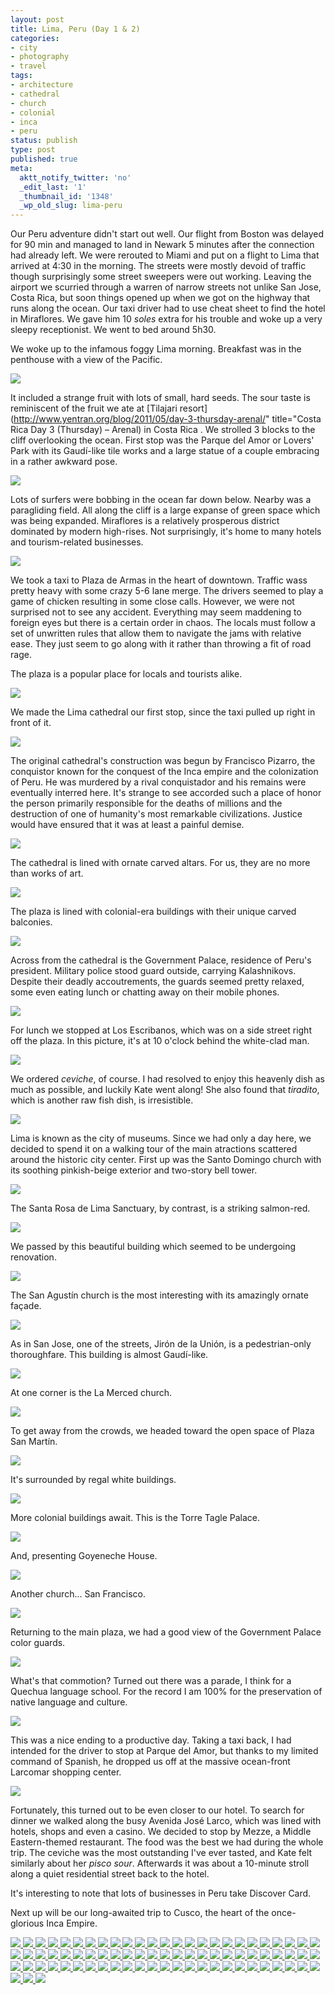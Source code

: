 ```yaml
---
layout: post
title: Lima, Peru (Day 1 & 2)
categories:
- city
- photography
- travel
tags:
- architecture
- cathedral
- church
- colonial
- inca
- peru
status: publish
type: post
published: true
meta:
  aktt_notify_twitter: 'no'
  _edit_last: '1'
  _thumbnail_id: '1348'
  _wp_old_slug: lima-peru
---
```

Our Peru adventure didn't start out well.  Our flight from Boston was delayed for 90 min and managed to land in Newark 5 minutes after the connection had already left.  We were rerouted to Miami and put on a flight to Lima that arrived at 4:30 in the morning.  The streets were mostly devoid of traffic though surprisingly some street sweepers were out working.  Leaving the airport we scurried through a warren of narrow streets not unlike San Jose, Costa Rica, but soon things opened up when we got on the highway that runs along the ocean.  Our taxi driver had to use cheat sheet to find the hotel in Miraflores.  We gave him 10 *soles* extra for his trouble and woke up a very sleepy receptionist.  We went to bed around 5h30.

We woke up to the infamous foggy Lima morning.  Breakfast was in the penthouse with a view of the Pacific.  

<img src='https://dl.dropboxusercontent.com/u/52804626/peru-lima/dsc_0827.jpg' />

It included a strange fruit with lots of small, hard seeds. The sour taste is reminiscent of the fruit we ate at [Tilajari resort](http://www.yentran.org/blog/2011/05/day-3-thursday-arenal/" title="Costa Rica Day 3 (Thursday) – Arenal) in Costa Rica .  We strolled 3 blocks to the cliff overlooking the ocean.  First stop was the Parque del Amor or Lovers' Park with its Gaudí-like tile works and a large statue of a couple embracing in a rather awkward pose.  

<img src='https://dl.dropboxusercontent.com/u/52804626/peru-lima/dsc_0838.jpg' />

Lots of surfers were bobbing in the ocean far down below.  Nearby was a paragliding field. All along the cliff is a large expanse of green space which was being expanded.  Miraflores is a relatively prosperous district dominated by modern high-rises.  Not surprisingly, it's home to many hotels and tourism-related businesses.

<img src='https://dl.dropboxusercontent.com/u/52804626/peru-lima/dsc_0865.jpg' />

We took a taxi to Plaza de Armas in the heart of downtown.  Traffic wass pretty heavy with some crazy 5-6 lane merge.  The drivers seemed to play a game of chicken resulting in some close calls.  However, we were not surprised not to see any accident.  Everything may seem maddening to foreign eyes but there is a certain order in chaos.  The locals must follow a set of unwritten rules that allow them to navigate the jams with relative ease.  They just seem to go along with it rather than throwing a fit of road rage.

The plaza is a popular place for locals and tourists alike.

<img src='https://dl.dropboxusercontent.com/u/52804626/peru-lima/dsc_0887.jpg' />

We made the Lima cathedral our first stop, since the taxi pulled up right in front of it.

<img src='https://dl.dropboxusercontent.com/u/52804626/peru-lima/dsc_0881.jpg' />

The original cathedral's construction was begun by Francisco Pizarro, the conquistor known for the conquest of the Inca empire and the colonization of Peru.  He was murdered by a rival conquistador and his remains were eventually interred here.  It's strange to see accorded such a place of honor the person primarily responsible for the deaths of millions and the destruction of one of humanity's most remarkable civilizations.  Justice would have ensured that it was at least a painful demise.

<img src='https://dl.dropboxusercontent.com/u/52804626/peru-lima/dsc_0958.jpg' />

The cathedral is lined with ornate carved altars.  For us, they are no more than works of art.

<img src='https://dl.dropboxusercontent.com/u/52804626/peru-lima/dsc_0911.jpg' />

The plaza is lined with colonial-era buildings with their unique carved balconies.

<img src='https://dl.dropboxusercontent.com/u/52804626/peru-lima/dsc_1191.jpg' />

Across from the cathedral is the Government Palace, residence of Peru's president.  Military police stood guard outside, carrying Kalashnikovs.  Despite their deadly accoutrements, the guards seemed pretty relaxed, some even eating lunch or chatting away on their mobile phones.

<img src='https://dl.dropboxusercontent.com/u/52804626/peru-lima/dsc_0997.jpg' />

For lunch we stopped at Los Escribanos, which was on a side street right off the plaza.  In this picture, it's at 10 o'clock behind the white-clad man.

<img src='https://dl.dropboxusercontent.com/u/52804626/peru-lima/dsc_1005.jpg' />

We ordered *ceviche*, of course.  I had resolved to enjoy this heavenly dish as much as possible, and luckily Kate went along!  She also found that *tiradito*, which is another raw fish dish, is irresistible.

<img src='https://dl.dropboxusercontent.com/u/52804626/peru-lima/dsc_1007.jpg' />

Lima is known as the city of museums. Since we had only a day here, we decided to spend it on a walking tour of the main atractions scattered around the historic city center.  First up was the Santo Domingo church with its soothing pinkish-beige exterior and two-story bell tower.

<img src='https://dl.dropboxusercontent.com/u/52804626/peru-lima/dsc_1014.jpg' />

The Santa Rosa de Lima Sanctuary, by contrast, is a striking salmon-red.

<img src='https://dl.dropboxusercontent.com/u/52804626/peru-lima/dsc_1042.jpg' />

We passed by this beautiful building which seemed to be undergoing renovation.

<img src='https://dl.dropboxusercontent.com/u/52804626/peru-lima/dsc_1045.jpg' />

The San Agustín church is the most interesting with its amazingly ornate façade.

<img src='https://dl.dropboxusercontent.com/u/52804626/peru-lima/dsc_1046.jpg' />

As in San Jose, one of the streets, Jirón de la Unión, is a pedestrian-only thoroughfare. This building is almost Gaudí-like.

<img src='https://dl.dropboxusercontent.com/u/52804626/peru-lima/dsc_1065.jpg' />

At one corner is the La Merced church.

<img src='https://dl.dropboxusercontent.com/u/52804626/peru-lima/dsc_1090.jpg' />

To get away from the crowds, we headed toward the open space of Plaza San Martín.

<img src='https://dl.dropboxusercontent.com/u/52804626/peru-lima/dsc_1103.jpg' />

It's surrounded by regal white buildings.

<img src='https://dl.dropboxusercontent.com/u/52804626/peru-lima/dsc_1112.jpg' />

More colonial buildings await.  This is the Torre Tagle Palace.

<img src='https://dl.dropboxusercontent.com/u/52804626/peru-lima/dsc_1119.jpg' />

And, presenting Goyeneche House.

<img src='https://dl.dropboxusercontent.com/u/52804626/peru-lima/dsc_1126.jpg' />

Another church... San Francisco.

<img src='https://dl.dropboxusercontent.com/u/52804626/peru-lima/dsc_1164.jpg' />

Returning to the main plaza, we had a good view of the Government Palace color guards.

<img src='https://dl.dropboxusercontent.com/u/52804626/peru-lima/dsc_1181.jpg' />

What's that commotion? Turned out there was a parade, I think for a Quechua language school. For the record I am 100% for the preservation of native language and culture.

<img src='https://dl.dropboxusercontent.com/u/52804626/peru-lima/dsc_1203.jpg' />

This was a nice ending to a productive day. Taking a taxi back, I had intended for the driver to stop at Parque del Amor, but thanks to my limited command of Spanish, he dropped us off at the massive ocean-front Larcomar shopping center.  

<img src='https://dl.dropboxusercontent.com/u/52804626/peru-lima/dsc_1241.jpg' />

Fortunately, this turned out to be even closer to our hotel.  To search for dinner we walked along the busy Avenida José Larco, which was lined with hotels, shops and even a casino.  We decided to stop by Mezze, a Middle Eastern-themed restaurant.  The food was the best we had during the whole trip. The ceviche was the most outstanding I've ever tasted, and Kate felt similarly about her *pisco sour*.  Afterwards it was about a 10-minute stroll along a quiet residential street back to the hotel.

It's interesting to note that lots of businesses in Peru take Discover Card.

Next up will be our long-awaited trip to Cusco, the heart of the once-glorious Inca Empire.<!-- Darkbox -->
<div class="darkbox">
<a href="https://dl.dropboxusercontent.com/u/52804626/peru-lima/dsc_0827.jpg" data-darkbox="peru-lima">
  <img src="https://dl.dropboxusercontent.com/u/52804626/peru-lima/thumbs/dsc_0827.jpg" />
</a>
<a href="https://dl.dropboxusercontent.com/u/52804626/peru-lima/dsc_0832.jpg" data-darkbox="peru-lima">
  <img src="https://dl.dropboxusercontent.com/u/52804626/peru-lima/thumbs/dsc_0832.jpg" />
</a>
<a href="https://dl.dropboxusercontent.com/u/52804626/peru-lima/dsc_0838.jpg" data-darkbox="peru-lima">
  <img src="https://dl.dropboxusercontent.com/u/52804626/peru-lima/thumbs/dsc_0838.jpg" />
</a>
<a href="https://dl.dropboxusercontent.com/u/52804626/peru-lima/dsc_0855.jpg" data-darkbox="peru-lima">
  <img src="https://dl.dropboxusercontent.com/u/52804626/peru-lima/thumbs/dsc_0855.jpg" />
</a>
<a href="https://dl.dropboxusercontent.com/u/52804626/peru-lima/dsc_0865.jpg" data-darkbox="peru-lima">
  <img src="https://dl.dropboxusercontent.com/u/52804626/peru-lima/thumbs/dsc_0865.jpg" />
</a>
<a href="https://dl.dropboxusercontent.com/u/52804626/peru-lima/dsc_0877.jpg" data-darkbox="peru-lima">
  <img src="https://dl.dropboxusercontent.com/u/52804626/peru-lima/thumbs/dsc_0877.jpg" />
</a>
<a href="https://dl.dropboxusercontent.com/u/52804626/peru-lima/dsc_0881.jpg" data-darkbox="peru-lima">
  <img src="https://dl.dropboxusercontent.com/u/52804626/peru-lima/thumbs/dsc_0881.jpg" />
</a>
<a href="https://dl.dropboxusercontent.com/u/52804626/peru-lima/dsc_0887.jpg" data-darkbox="peru-lima">
  <img src="https://dl.dropboxusercontent.com/u/52804626/peru-lima/thumbs/dsc_0887.jpg" />
</a>
<a href="https://dl.dropboxusercontent.com/u/52804626/peru-lima/dsc_0890.jpg" data-darkbox="peru-lima">
  <img src="https://dl.dropboxusercontent.com/u/52804626/peru-lima/thumbs/dsc_0890.jpg" />
</a>
<a href="https://dl.dropboxusercontent.com/u/52804626/peru-lima/dsc_0891.jpg" data-darkbox="peru-lima">
  <img src="https://dl.dropboxusercontent.com/u/52804626/peru-lima/thumbs/dsc_0891.jpg" />
</a>
<a href="https://dl.dropboxusercontent.com/u/52804626/peru-lima/dsc_0893a.jpg" data-darkbox="peru-lima">
  <img src="https://dl.dropboxusercontent.com/u/52804626/peru-lima/thumbs/dsc_0893a.jpg" />
</a>
<a href="https://dl.dropboxusercontent.com/u/52804626/peru-lima/dsc_0911.jpg" data-darkbox="peru-lima">
  <img src="https://dl.dropboxusercontent.com/u/52804626/peru-lima/thumbs/dsc_0911.jpg" />
</a>
<a href="https://dl.dropboxusercontent.com/u/52804626/peru-lima/dsc_0923.jpg" data-darkbox="peru-lima">
  <img src="https://dl.dropboxusercontent.com/u/52804626/peru-lima/thumbs/dsc_0923.jpg" />
</a>
<a href="https://dl.dropboxusercontent.com/u/52804626/peru-lima/dsc_0943.jpg" data-darkbox="peru-lima">
  <img src="https://dl.dropboxusercontent.com/u/52804626/peru-lima/thumbs/dsc_0943.jpg" />
</a>
<a href="https://dl.dropboxusercontent.com/u/52804626/peru-lima/dsc_0949.jpg" data-darkbox="peru-lima">
  <img src="https://dl.dropboxusercontent.com/u/52804626/peru-lima/thumbs/dsc_0949.jpg" />
</a>
<a href="https://dl.dropboxusercontent.com/u/52804626/peru-lima/dsc_0951.jpg" data-darkbox="peru-lima">
  <img src="https://dl.dropboxusercontent.com/u/52804626/peru-lima/thumbs/dsc_0951.jpg" />
</a>
<a href="https://dl.dropboxusercontent.com/u/52804626/peru-lima/dsc_0958.jpg" data-darkbox="peru-lima">
  <img src="https://dl.dropboxusercontent.com/u/52804626/peru-lima/thumbs/dsc_0958.jpg" />
</a>
<a href="https://dl.dropboxusercontent.com/u/52804626/peru-lima/dsc_0961.jpg" data-darkbox="peru-lima">
  <img src="https://dl.dropboxusercontent.com/u/52804626/peru-lima/thumbs/dsc_0961.jpg" />
</a>
<a href="https://dl.dropboxusercontent.com/u/52804626/peru-lima/dsc_0962.jpg" data-darkbox="peru-lima">
  <img src="https://dl.dropboxusercontent.com/u/52804626/peru-lima/thumbs/dsc_0962.jpg" />
</a>
<a href="https://dl.dropboxusercontent.com/u/52804626/peru-lima/dsc_0966.jpg" data-darkbox="peru-lima">
  <img src="https://dl.dropboxusercontent.com/u/52804626/peru-lima/thumbs/dsc_0966.jpg" />
</a>
<a href="https://dl.dropboxusercontent.com/u/52804626/peru-lima/dsc_0969.jpg" data-darkbox="peru-lima">
  <img src="https://dl.dropboxusercontent.com/u/52804626/peru-lima/thumbs/dsc_0969.jpg" />
</a>
<a href="https://dl.dropboxusercontent.com/u/52804626/peru-lima/dsc_0971.jpg" data-darkbox="peru-lima">
  <img src="https://dl.dropboxusercontent.com/u/52804626/peru-lima/thumbs/dsc_0971.jpg" />
</a>
<a href="https://dl.dropboxusercontent.com/u/52804626/peru-lima/dsc_0976.jpg" data-darkbox="peru-lima">
  <img src="https://dl.dropboxusercontent.com/u/52804626/peru-lima/thumbs/dsc_0976.jpg" />
</a>
<a href="https://dl.dropboxusercontent.com/u/52804626/peru-lima/dsc_0980.jpg" data-darkbox="peru-lima">
  <img src="https://dl.dropboxusercontent.com/u/52804626/peru-lima/thumbs/dsc_0980.jpg" />
</a>
<a href="https://dl.dropboxusercontent.com/u/52804626/peru-lima/dsc_0995.jpg" data-darkbox="peru-lima">
  <img src="https://dl.dropboxusercontent.com/u/52804626/peru-lima/thumbs/dsc_0995.jpg" />
</a>
<a href="https://dl.dropboxusercontent.com/u/52804626/peru-lima/dsc_0996.jpg" data-darkbox="peru-lima">
  <img src="https://dl.dropboxusercontent.com/u/52804626/peru-lima/thumbs/dsc_0996.jpg" />
</a>
<a href="https://dl.dropboxusercontent.com/u/52804626/peru-lima/dsc_0997.jpg" data-darkbox="peru-lima">
  <img src="https://dl.dropboxusercontent.com/u/52804626/peru-lima/thumbs/dsc_0997.jpg" />
</a>
<a href="https://dl.dropboxusercontent.com/u/52804626/peru-lima/dsc_0998.jpg" data-darkbox="peru-lima">
  <img src="https://dl.dropboxusercontent.com/u/52804626/peru-lima/thumbs/dsc_0998.jpg" />
</a>
<a href="https://dl.dropboxusercontent.com/u/52804626/peru-lima/dsc_1005.jpg" data-darkbox="peru-lima">
  <img src="https://dl.dropboxusercontent.com/u/52804626/peru-lima/thumbs/dsc_1005.jpg" />
</a>
<a href="https://dl.dropboxusercontent.com/u/52804626/peru-lima/dsc_1007.jpg" data-darkbox="peru-lima">
  <img src="https://dl.dropboxusercontent.com/u/52804626/peru-lima/thumbs/dsc_1007.jpg" />
</a>
<a href="https://dl.dropboxusercontent.com/u/52804626/peru-lima/dsc_1014.jpg" data-darkbox="peru-lima">
  <img src="https://dl.dropboxusercontent.com/u/52804626/peru-lima/thumbs/dsc_1014.jpg" />
</a>
<a href="https://dl.dropboxusercontent.com/u/52804626/peru-lima/dsc_1015.jpg" data-darkbox="peru-lima">
  <img src="https://dl.dropboxusercontent.com/u/52804626/peru-lima/thumbs/dsc_1015.jpg" />
</a>
<a href="https://dl.dropboxusercontent.com/u/52804626/peru-lima/dsc_1018.jpg" data-darkbox="peru-lima">
  <img src="https://dl.dropboxusercontent.com/u/52804626/peru-lima/thumbs/dsc_1018.jpg" />
</a>
<a href="https://dl.dropboxusercontent.com/u/52804626/peru-lima/dsc_1029.jpg" data-darkbox="peru-lima">
  <img src="https://dl.dropboxusercontent.com/u/52804626/peru-lima/thumbs/dsc_1029.jpg" />
</a>
<a href="https://dl.dropboxusercontent.com/u/52804626/peru-lima/dsc_1042.jpg" data-darkbox="peru-lima">
  <img src="https://dl.dropboxusercontent.com/u/52804626/peru-lima/thumbs/dsc_1042.jpg" />
</a>
<a href="https://dl.dropboxusercontent.com/u/52804626/peru-lima/dsc_1045.jpg" data-darkbox="peru-lima">
  <img src="https://dl.dropboxusercontent.com/u/52804626/peru-lima/thumbs/dsc_1045.jpg" />
</a>
<a href="https://dl.dropboxusercontent.com/u/52804626/peru-lima/dsc_1046.jpg" data-darkbox="peru-lima">
  <img src="https://dl.dropboxusercontent.com/u/52804626/peru-lima/thumbs/dsc_1046.jpg" />
</a>
<a href="https://dl.dropboxusercontent.com/u/52804626/peru-lima/dsc_1048.jpg" data-darkbox="peru-lima">
  <img src="https://dl.dropboxusercontent.com/u/52804626/peru-lima/thumbs/dsc_1048.jpg" />
</a>
<a href="https://dl.dropboxusercontent.com/u/52804626/peru-lima/dsc_1050.jpg" data-darkbox="peru-lima">
  <img src="https://dl.dropboxusercontent.com/u/52804626/peru-lima/thumbs/dsc_1050.jpg" />
</a>
<a href="https://dl.dropboxusercontent.com/u/52804626/peru-lima/dsc_1051.jpg" data-darkbox="peru-lima">
  <img src="https://dl.dropboxusercontent.com/u/52804626/peru-lima/thumbs/dsc_1051.jpg" />
</a>
<a href="https://dl.dropboxusercontent.com/u/52804626/peru-lima/dsc_1062.jpg" data-darkbox="peru-lima">
  <img src="https://dl.dropboxusercontent.com/u/52804626/peru-lima/thumbs/dsc_1062.jpg" />
</a>
<a href="https://dl.dropboxusercontent.com/u/52804626/peru-lima/dsc_1065.jpg" data-darkbox="peru-lima">
  <img src="https://dl.dropboxusercontent.com/u/52804626/peru-lima/thumbs/dsc_1065.jpg" />
</a>
<a href="https://dl.dropboxusercontent.com/u/52804626/peru-lima/dsc_1072.jpg" data-darkbox="peru-lima">
  <img src="https://dl.dropboxusercontent.com/u/52804626/peru-lima/thumbs/dsc_1072.jpg" />
</a>
<a href="https://dl.dropboxusercontent.com/u/52804626/peru-lima/dsc_1079.jpg" data-darkbox="peru-lima">
  <img src="https://dl.dropboxusercontent.com/u/52804626/peru-lima/thumbs/dsc_1079.jpg" />
</a>
<a href="https://dl.dropboxusercontent.com/u/52804626/peru-lima/dsc_1082.jpg" data-darkbox="peru-lima">
  <img src="https://dl.dropboxusercontent.com/u/52804626/peru-lima/thumbs/dsc_1082.jpg" />
</a>
<a href="https://dl.dropboxusercontent.com/u/52804626/peru-lima/dsc_1087.jpg" data-darkbox="peru-lima">
  <img src="https://dl.dropboxusercontent.com/u/52804626/peru-lima/thumbs/dsc_1087.jpg" />
</a>
<a href="https://dl.dropboxusercontent.com/u/52804626/peru-lima/dsc_1090.jpg" data-darkbox="peru-lima">
  <img src="https://dl.dropboxusercontent.com/u/52804626/peru-lima/thumbs/dsc_1090.jpg" />
</a>
<a href="https://dl.dropboxusercontent.com/u/52804626/peru-lima/dsc_1093.jpg" data-darkbox="peru-lima">
  <img src="https://dl.dropboxusercontent.com/u/52804626/peru-lima/thumbs/dsc_1093.jpg" />
</a>
<a href="https://dl.dropboxusercontent.com/u/52804626/peru-lima/dsc_1096.jpg" data-darkbox="peru-lima">
  <img src="https://dl.dropboxusercontent.com/u/52804626/peru-lima/thumbs/dsc_1096.jpg" />
</a>
<a href="https://dl.dropboxusercontent.com/u/52804626/peru-lima/dsc_1098.jpg" data-darkbox="peru-lima">
  <img src="https://dl.dropboxusercontent.com/u/52804626/peru-lima/thumbs/dsc_1098.jpg" />
</a>
<a href="https://dl.dropboxusercontent.com/u/52804626/peru-lima/dsc_1099.jpg" data-darkbox="peru-lima">
  <img src="https://dl.dropboxusercontent.com/u/52804626/peru-lima/thumbs/dsc_1099.jpg" />
</a>
<a href="https://dl.dropboxusercontent.com/u/52804626/peru-lima/dsc_1103.jpg" data-darkbox="peru-lima">
  <img src="https://dl.dropboxusercontent.com/u/52804626/peru-lima/thumbs/dsc_1103.jpg" />
</a>
<a href="https://dl.dropboxusercontent.com/u/52804626/peru-lima/dsc_1111.jpg" data-darkbox="peru-lima">
  <img src="https://dl.dropboxusercontent.com/u/52804626/peru-lima/thumbs/dsc_1111.jpg" />
</a>
<a href="https://dl.dropboxusercontent.com/u/52804626/peru-lima/dsc_1112.jpg" data-darkbox="peru-lima">
  <img src="https://dl.dropboxusercontent.com/u/52804626/peru-lima/thumbs/dsc_1112.jpg" />
</a>
<a href="https://dl.dropboxusercontent.com/u/52804626/peru-lima/dsc_1119.jpg" data-darkbox="peru-lima">
  <img src="https://dl.dropboxusercontent.com/u/52804626/peru-lima/thumbs/dsc_1119.jpg" />
</a>
<a href="https://dl.dropboxusercontent.com/u/52804626/peru-lima/dsc_1120a.jpg" data-darkbox="peru-lima">
  <img src="https://dl.dropboxusercontent.com/u/52804626/peru-lima/thumbs/dsc_1120a.jpg" />
</a>
<a href="https://dl.dropboxusercontent.com/u/52804626/peru-lima/dsc_1126.jpg" data-darkbox="peru-lima">
  <img src="https://dl.dropboxusercontent.com/u/52804626/peru-lima/thumbs/dsc_1126.jpg" />
</a>
<a href="https://dl.dropboxusercontent.com/u/52804626/peru-lima/dsc_1134.jpg" data-darkbox="peru-lima">
  <img src="https://dl.dropboxusercontent.com/u/52804626/peru-lima/thumbs/dsc_1134.jpg" />
</a>
<a href="https://dl.dropboxusercontent.com/u/52804626/peru-lima/dsc_1139.jpg" data-darkbox="peru-lima">
  <img src="https://dl.dropboxusercontent.com/u/52804626/peru-lima/thumbs/dsc_1139.jpg" />
</a>
<a href="https://dl.dropboxusercontent.com/u/52804626/peru-lima/dsc_1146.jpg" data-darkbox="peru-lima">
  <img src="https://dl.dropboxusercontent.com/u/52804626/peru-lima/thumbs/dsc_1146.jpg" />
</a>
<a href="https://dl.dropboxusercontent.com/u/52804626/peru-lima/dsc_1161.jpg" data-darkbox="peru-lima">
  <img src="https://dl.dropboxusercontent.com/u/52804626/peru-lima/thumbs/dsc_1161.jpg" />
</a>
<a href="https://dl.dropboxusercontent.com/u/52804626/peru-lima/dsc_1164.jpg" data-darkbox="peru-lima">
  <img src="https://dl.dropboxusercontent.com/u/52804626/peru-lima/thumbs/dsc_1164.jpg" />
</a>
<a href="https://dl.dropboxusercontent.com/u/52804626/peru-lima/dsc_1168.jpg" data-darkbox="peru-lima">
  <img src="https://dl.dropboxusercontent.com/u/52804626/peru-lima/thumbs/dsc_1168.jpg" />
</a>
<a href="https://dl.dropboxusercontent.com/u/52804626/peru-lima/dsc_1173.jpg" data-darkbox="peru-lima">
  <img src="https://dl.dropboxusercontent.com/u/52804626/peru-lima/thumbs/dsc_1173.jpg" />
</a>
<a href="https://dl.dropboxusercontent.com/u/52804626/peru-lima/dsc_1177.jpg" data-darkbox="peru-lima">
  <img src="https://dl.dropboxusercontent.com/u/52804626/peru-lima/thumbs/dsc_1177.jpg" />
</a>
<a href="https://dl.dropboxusercontent.com/u/52804626/peru-lima/dsc_1181.jpg" data-darkbox="peru-lima">
  <img src="https://dl.dropboxusercontent.com/u/52804626/peru-lima/thumbs/dsc_1181.jpg" />
</a>
<a href="https://dl.dropboxusercontent.com/u/52804626/peru-lima/dsc_1182.jpg" data-darkbox="peru-lima">
  <img src="https://dl.dropboxusercontent.com/u/52804626/peru-lima/thumbs/dsc_1182.jpg" />
</a>
<a href="https://dl.dropboxusercontent.com/u/52804626/peru-lima/dsc_1191.jpg" data-darkbox="peru-lima">
  <img src="https://dl.dropboxusercontent.com/u/52804626/peru-lima/thumbs/dsc_1191.jpg" />
</a>
<a href="https://dl.dropboxusercontent.com/u/52804626/peru-lima/dsc_1193.jpg" data-darkbox="peru-lima">
  <img src="https://dl.dropboxusercontent.com/u/52804626/peru-lima/thumbs/dsc_1193.jpg" />
</a>
<a href="https://dl.dropboxusercontent.com/u/52804626/peru-lima/dsc_1197.jpg" data-darkbox="peru-lima">
  <img src="https://dl.dropboxusercontent.com/u/52804626/peru-lima/thumbs/dsc_1197.jpg" />
</a>
<a href="https://dl.dropboxusercontent.com/u/52804626/peru-lima/dsc_1203.jpg" data-darkbox="peru-lima">
  <img src="https://dl.dropboxusercontent.com/u/52804626/peru-lima/thumbs/dsc_1203.jpg" />
</a>
<a href="https://dl.dropboxusercontent.com/u/52804626/peru-lima/dsc_1204.jpg" data-darkbox="peru-lima">
  <img src="https://dl.dropboxusercontent.com/u/52804626/peru-lima/thumbs/dsc_1204.jpg" />
</a>
<a href="https://dl.dropboxusercontent.com/u/52804626/peru-lima/dsc_1207.jpg" data-darkbox="peru-lima">
  <img src="https://dl.dropboxusercontent.com/u/52804626/peru-lima/thumbs/dsc_1207.jpg" />
</a>
<a href="https://dl.dropboxusercontent.com/u/52804626/peru-lima/dsc_1218.jpg" data-darkbox="peru-lima">
  <img src="https://dl.dropboxusercontent.com/u/52804626/peru-lima/thumbs/dsc_1218.jpg" />
</a>
<a href="https://dl.dropboxusercontent.com/u/52804626/peru-lima/dsc_1224.jpg" data-darkbox="peru-lima">
  <img src="https://dl.dropboxusercontent.com/u/52804626/peru-lima/thumbs/dsc_1224.jpg" />
</a>
<a href="https://dl.dropboxusercontent.com/u/52804626/peru-lima/dsc_1229.jpg" data-darkbox="peru-lima">
  <img src="https://dl.dropboxusercontent.com/u/52804626/peru-lima/thumbs/dsc_1229.jpg" />
</a>
<a href="https://dl.dropboxusercontent.com/u/52804626/peru-lima/dsc_1232.jpg" data-darkbox="peru-lima">
  <img src="https://dl.dropboxusercontent.com/u/52804626/peru-lima/thumbs/dsc_1232.jpg" />
</a>
<a href="https://dl.dropboxusercontent.com/u/52804626/peru-lima/dsc_1241.jpg" data-darkbox="peru-lima">
  <img src="https://dl.dropboxusercontent.com/u/52804626/peru-lima/thumbs/dsc_1241.jpg" />
</a>

</div>
<!-- End darkbox -->